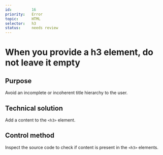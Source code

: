 ```yaml
---
id:         16
priority:   Error
topic:      HTML
selector:   h3
status:     needs review
---
```


# When you provide a h3 element, do not leave it empty

## Purpose

Avoid an incomplete or incoherent title hierarchy to the user.

## Technical solution

Add a content to the `<h3>` element.

## Control method

Inspect the source code to check if content is present in the `<h3>` elements.
